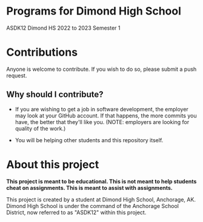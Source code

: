 # Programs for Dimond High School

ASDK12 Dimond HS 2022 to 2023 Semester 1

# Contributions

Anyone is welcome to contribute. If you wish to do so, please submit a push request.

## Why should I contribute?

- If you are wishing to get a job in software development, the employer may look at your GitHub account. If that happens, the more commits you have, the better that they'll like you. (NOTE: employers are looking for quality of the work.)

- You will be helping other students and this repository itself.

# About this project

**This project is meant to be educational. This is not meant to help students cheat on assignments. This is meant to assist with assignments.**

This project is created by a student at Dimond High School, Anchorage, AK. Dimond High School is under the command of the Anchorage School District, now referred to as \"ASDK12\" within this project.

